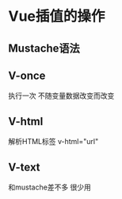 # Vue插值的操作

## Mustache语法

## V-once

  执行一次 不随变量数据改变而改变

## V-html

  解析HTML标签 v-html="url"

## V-text
  和mustache差不多  很少用 
